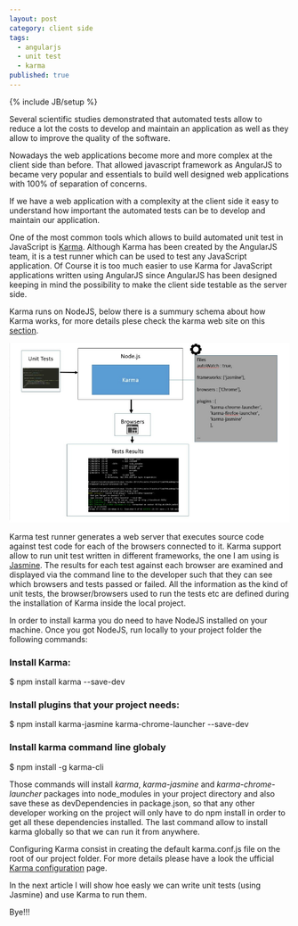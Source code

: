```yaml
---
layout: post
category: client side
tags: 
  - angularjs
  - unit test
  - karma
published: true
---
```





{% include JB/setup %}

Several scientific studies demonstrated that automated tests allow to reduce a lot the costs to develop and maintain an application as well as they allow to improve the quality of the software.

Nowadays the web applications become more and more complex at the client side than before. That allowed javascript framework as AngularJS to became very popular and essentials to build well designed web applications with 100% of separation of concerns. 

If we have a web application with a complexity at the client side it easy to understand how important the automated tests can be to develop and maintain our application.

One of the most common tools which allows to build automated unit test in JavaScript is [Karma](http://karma-runner.github.io/0.13/index.html). Although Karma has been created by the AngularJS team, it is a test runner which can be used to test any JavaScript application. Of Course it is too much easier to use Karma for JavaScript applications written using AngularJS since AngularJS has been designed keeping in mind the possibility to make the client side testable as the server side.

Karma runs on NodeJS, below there is a summury schema about how Karma works, for more details plese check the karma web site on this [section](http://karma-runner.github.io/0.13/intro/how-it-works.html).

![How it works](https://raw.githubusercontent.com/rocco-scaramuzzi/rocco-scaramuzzi.github.com/master/_posts/images/karma-how-works.jpg)

Karma test runner generates a web server that executes source code against test code for each of the browsers connected to it. Karma support allow to run unit test written in different frameworks, the one I am using is [Jasmine](http://jasmine.github.io/2.0/introduction.html). The results for each test against each browser are examined and displayed via the command line to the developer such that they can see which browsers and tests passed or failed. All the information as the kind of unit tests, the browser/browsers used to run the tests etc are defined during the installation of Karma inside the local project.

In order to install karma you do need to have NodeJS installed on your machine. Once you got NodeJS, run locally to your project folder the following commands:
 
### Install Karma:
$ npm install karma --save-dev
  
### Install plugins that your project needs:
$ npm install karma-jasmine karma-chrome-launcher --save-dev

### Install karma command line globaly
$ npm install -g karma-cli
 
Those commands will install _karma_, _karma-jasmine_ and _karma-chrome-launcher_ packages into node_modules in your project directory and also save these as devDependencies in package.json, so that any other developer working on the project will only have to do npm install in order to get all these dependencies installed. The last command allow to install karma globally so that we can run it from anywhere.

Configuring Karma consist in creating the default karma.conf.js file on the root of our project folder. For more details please have a look the ufficial [Karma configuration](http://karma-runner.github.io/0.12/intro/configuration.html) page. 

In the next article I will show hoe easly we can write unit tests (using Jasmine) and use Karma to run them.

Bye!!!
